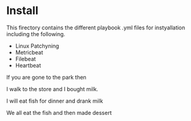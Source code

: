 # Install

This firectory contains the different playbook .yml files for instyallation including the following.

- Linux Patchyning
- Metricbeat
- Filebeat
- Heartbeat

If you are gone to the park then 

I walk to the store and I bought milk.

I will eat fish for dinner and drank milk

We all eat the fish and then made dessert